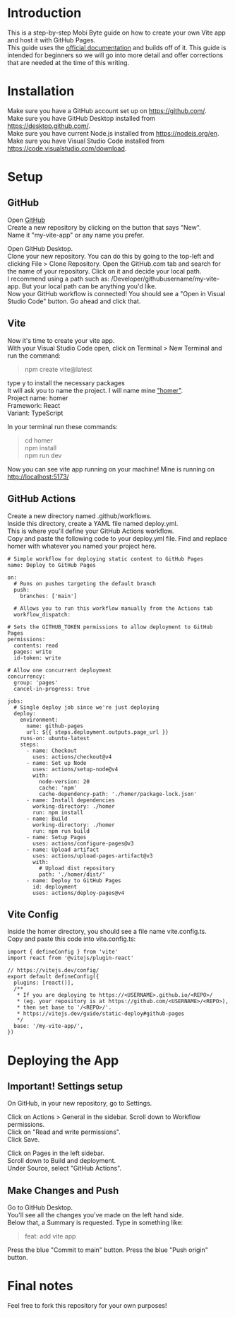 # Introduction
This is a step-by-step Mobi Byte guide on how to create your own Vite app and host it with GitHub Pages.  
This guide uses the [official documentation](https://vitejs.dev/guide/static-deploy) and builds off of it. 
This guide is intended for beginners so we will go into more detail and offer corrections that are needed at the time of this writing.

# Installation  
Make sure you have a GitHub account set up on https://github.com/.  
Make sure you have GitHub Desktop installed from https://desktop.github.com/.  
Make sure you have current Node.js installed from https://nodejs.org/en.    
Make sure you have Visual Studio Code installed from https://code.visualstudio.com/download.  

# Setup  
## GitHub
Open [GitHub](https://github.com/)  
Create a new repository by clicking on the button that says "New".  
Name it "my-vite-app" or any name you prefer.  

Open GitHub Desktop.  
Clone your new repository. You can do this by going to the top-left and clicking File > Clone Repository. Open the GitHub.com tab and search for the name of your repository. Click on it and decide your local path.   
I recommend using a path such as: /Developer/githubusername/my-vite-app. But your local path can be anything you'd like.   
Now your GitHub workflow is connected! You should see a "Open in Visual Studio Code" button. Go ahead and click that.  

## Vite  
Now it's time to create your vite app.  
With your Visual Studio Code open, click on Terminal > New Terminal and run the command:  
> npm create vite@latest

type y to install the necessary packages  
It will ask you to name the project. I will name mine ["homer"](https://media1.tenor.com/m/tvjuVcJxIk0AAAAC/skinny-homer-homer-back-fat.gif).  
Project name: homer   
Framework: React  
Variant: TypeScript  

In your terminal run these commands:  
> cd homer  
> npm install  
> npm run dev  

Now you can see vite app running on your machine! Mine is running on [http://localhost:5173/](http://localhost:5173/)

## GitHub Actions  

Create a new directory named .github/workflows.  
Inside this directory, create a YAML file named deploy.yml.  
This is where you'll define your GitHub Actions workflow.  
Copy and paste the following code to your deploy.yml file. Find and replace homer with whatever you named your project here.
```
# Simple workflow for deploying static content to GitHub Pages
name: Deploy to GitHub Pages

on:
  # Runs on pushes targeting the default branch
  push:
    branches: ['main']

  # Allows you to run this workflow manually from the Actions tab
  workflow_dispatch:

# Sets the GITHUB_TOKEN permissions to allow deployment to GitHub Pages
permissions:
  contents: read
  pages: write
  id-token: write

# Allow one concurrent deployment
concurrency:
  group: 'pages'
  cancel-in-progress: true

jobs:
  # Single deploy job since we're just deploying
  deploy:
    environment:
      name: github-pages
      url: ${{ steps.deployment.outputs.page_url }}
    runs-on: ubuntu-latest
    steps:
      - name: Checkout
        uses: actions/checkout@v4
      - name: Set up Node
        uses: actions/setup-node@v4
        with:
          node-version: 20
          cache: 'npm'
          cache-dependency-path: './homer/package-lock.json'
      - name: Install dependencies
        working-directory: ./homer
        run: npm install
      - name: Build
        working-directory: ./homer
        run: npm run build
      - name: Setup Pages
        uses: actions/configure-pages@v3
      - name: Upload artifact
        uses: actions/upload-pages-artifact@v3
        with:
          # Upload dist repository
          path: './homer/dist/'
      - name: Deploy to GitHub Pages
        id: deployment
        uses: actions/deploy-pages@v4
```

## Vite Config  
Inside the homer directory, you should see a file name vite.config.ts.  
Copy and paste this code into vite.config.ts:  

```
import { defineConfig } from 'vite'
import react from '@vitejs/plugin-react'

// https://vitejs.dev/config/
export default defineConfig({
  plugins: [react()],
  /**
   * If you are deploying to https://<USERNAME>.github.io/<REPO>/
   * (eg. your repository is at https://github.com/<USERNAME>/<REPO>),
   * then set base to '/<REPO>/'.
   * https://vitejs.dev/guide/static-deploy#github-pages
   */
  base: '/my-vite-app/',
})
```  

# Deploying the App  

## Important! Settings setup  
On GitHub, in your new repository, go to Settings.  

Click on Actions > General in the sidebar. 
Scroll down to Workflow permissions.  
Click on "Read and write permissions".  
Click Save.  

Click on Pages in the left sidebar.  
Scroll down to Build and deployment.  
Under Source, select "GitHub Actions".  

## Make Changes and Push  
Go to GitHub Desktop.  
You'll see all the changes you've made on the left hand side.  
Below that, a Summary is requested. Type in something like:  
> feat: add vite app  

Press the blue "Commit to main" button.
Press the blue "Push origin" button.  

# Final notes  

Feel free to fork this repository for your own purposes!


